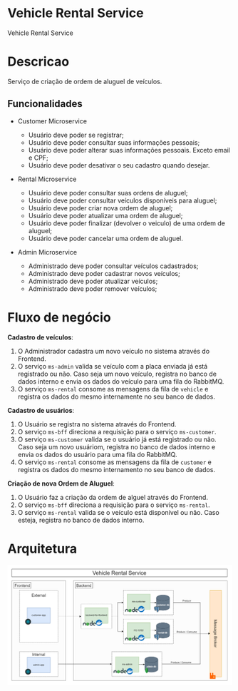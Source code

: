 # Vehicle Rental Service

Vehicle Rental Service

# Descricao

Serviço de criação de ordem de aluguel de veículos.

## Funcionalidades

- Customer Microservice

  - Usuário deve poder se registrar;
  - Usuário deve poder consultar suas informações pessoais;
  - Usuário deve poder alterar suas informações pessoais. Exceto email e CPF;
  - Usuário deve poder desativar o seu cadastro quando desejar.

- Rental Microservice

  - Usuário deve poder consultar suas ordens de aluguel;
  - Usuário deve poder consultar veículos disponíveis para aluguel;
  - Usuário deve poder criar nova ordem de aluguel;
  - Usuário deve poder atualizar uma ordem de aluguel;
  - Usuário deve poder finalizar (devolver o veiculo) de uma ordem de aluguel;
  - Usuário deve poder cancelar uma ordem de aluguel.

- Admin Microservice
  - Administrado deve poder consultar veículos cadastrados;
  - Administrado deve poder cadastrar novos veículos;
  - Administrado deve poder atualizar veículos;
  - Administrado deve poder remover veículos;

# Fluxo de negócio

**Cadastro de veículos**:

1. O Administrador cadastra um novo veículo no sistema através do Frontend.
2. O serviço `ms-admin` valida se veículo com a placa enviada já está registrado ou não. Caso seja um novo veículo, registra no banco de dados interno e envia os dados do veículo para uma fila do RabbitMQ.
3. O serviço `ms-rental` consome as mensagens da fila de `vehicle` e registra os dados do mesmo internamente no seu banco de dados.

**Cadastro de usuários**:

1. O Usuário se registra no sistema através do Frontend.
2. O serviço `ms-bff` direciona a requisição para o serviço `ms-customer`.
3. O serviço `ms-customer` valida se o usuário já está registrado ou não. Caso seja um novo usuáriom, registra no banco de dados interno e envia os dados do usuário para uma fila do RabbitMQ.
4. O serviço `ms-rental` consome as mensagens da fila de `customer` e registra os dados do mesmo internamento no seu banco de dados.

**Criação de nova Ordem de Aluguel**:

1. O Usuário faz a criação da ordem de alguel através do Frontend.
2. O serviço `ms-bff` direciona a requisição para o serviço `ms-rental`.
3. O serviço `ms-rental` valida se o veículo está disponível ou não. Caso esteja, registra no banco de dados interno.

# Arquitetura

![alt text](./docs/vehicle-rental.png)
